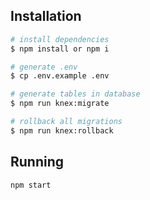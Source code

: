 ## Installation

```bash
# install dependencies
$ npm install or npm i
```

```bash
# generate .env
$ cp .env.example .env
```

```bash
# generate tables in database
$ npm run knex:migrate
```

```bash
# rollback all migrations
$ npm run knex:rollback
```

## Running

```bash
npm start
```
